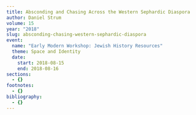 ```yaml
---
title: Absconding and Chasing Across the Western Sephardic Diaspora
author: Daniel Strum
volume: 15
year: "2018"
slug: absconding-chasing-western-sephardic-diaspora
event:
  name: "Early Modern Workshop: Jewish History Resources"
  theme: Space and Identity
  date:
    start: 2018-08-15
    end: 2018-08-16
sections:
  - {}
footnotes:
  - {}
bibliography:
  - {}
---
```

